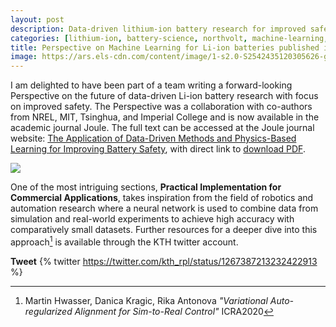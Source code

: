 ```yaml
---
layout: post
description: Data-driven lithium-ion battery research for improved safety
categories: [lithium-ion, battery-science, northvolt, machine-learning, neural-network, imperial-college-london, mit, nrel, tsinghua]
title: Perspective on Machine Learning for Li-ion batteries published in Joule
image: https://ars.els-cdn.com/content/image/1-s2.0-S2542435120305626-gr5.jpg
---
```


I am delighted to have been part of a team writing a forward-looking Perspective on the future of data-driven Li-ion battery research with focus on improved safety. The Perspective was a collaboration with co-authors from NREL, MIT, Tsinghua, and Imperial College and is now available in the academic journal Joule. The full text can be accessed at the Joule journal website: [The Application of Data-Driven Methods and Physics-Based Learning for Improving Battery Safety](https://www.sciencedirect.com/science/article/pii/S2542435120305626), with direct link to [download PDF](https://www.sciencedirect.com/science/article/pii/S2542435120305626/pdfft?isDTMRedir=true&download=true).

![](https://ars.els-cdn.com/content/image/1-s2.0-S2542435120305626-gr5.jpg)

One of the most intriguing sections, **Practical Implementation for Commercial Applications**, takes inspiration from the field of robotics and automation research where a neural network is used to combine data from simulation and real-world experiments to achieve high accuracy with comparatively small datasets. Further resources for a deeper dive into this approach[^1] is available through the KTH twitter account.

**Tweet**
{% twitter https://twitter.com/kth_rpl/status/1267387213232422913 %}


[^1]: Martin Hwasser, Danica Kragic, Rika Antonova *"Variational Auto-regularized Alignment for Sim-to-Real Control"* ICRA2020


